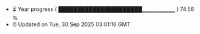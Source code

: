 - ⏳ Year progress { ██████████████████████▁▁▁▁▁▁▁▁ } 74.56 %
- ⏰ Updated on Tue, 30 Sep 2025 03:01:16 GMT

